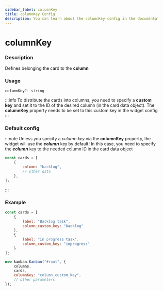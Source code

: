 ```yaml
---
sidebar_label: columnKey
title: columnKey Config
description: You can learn about the columnKey config in the documentation of the DHTMLX JavaScript Kanban library. Browse developer guides and API reference, try out code examples and live demos, and download a free 30-day evaluation version of DHTMLX Kanban.
---
```


# columnKey

### Description

Defines belonging the card to the **column**

### Usage

~~~jsx {}
columnKey?: string
~~~

:::info
To distribute the cards into columns, you need to specify a **custom key** and set it to the ID of the desired column (in the card data object). The **columnKey** property needs to be set to this custom key in the widget config
:::

### Default config

:::note
Unless you specify a *column key* via the **columnKey** property, the widget will use the ***column*** key by default! In this case, you need to specify the ***column*** key to the needed column ID in the card data object

~~~jsx {3}
const cards = [
	{
		column: "backlog",
		// other data
	},
];
~~~
:::

### Example

~~~jsx {4,8,15}
const cards = [
	{
		label: "Backlog task",
		column_custom_key: "backlog"
	},
	{
		label: "In progress task",
		column_custom_key: "inprogress"
	}
];

new kanban.Kanban("#root", {
	columns,
	cards,
	columnKey: "column_custom_key",
	// other parameters
});
~~~
